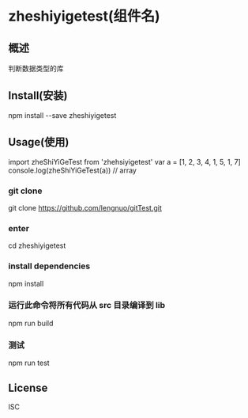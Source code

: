 # zheshiyigetest(组件名)

## 概述

判断数据类型的库

## Install(安装)

npm install --save zheshiyigetest

## Usage(使用)

import zheShiYiGeTest from 'zhehsiyigetest'
var a = [1, 2, 3, 4, 1, 5, 1, 7]
console.log(zheShiYiGeTest(a)) // array

### git clone

git clone https://github.com/lengnuo/gitTest.git

### enter

cd zheshiyigetest

### install dependencies

npm install

### 运行此命令将所有代码从 src 目录编译到 lib

npm run build

### 测试

npm run test

## License

ISC